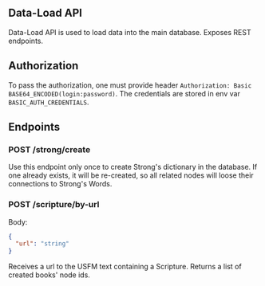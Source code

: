 ## Data-Load API

Data-Load API is used to load data into the main database. Exposes REST endpoints.

## Authorization

To pass the authorization, one must provide header `Authorization: Basic BASE64_ENCODED(login:password)`.
The credentials are stored in env var `BASIC_AUTH_CREDENTIALS`.

## Endpoints

### POST /strong/create

Use this endpoint only once to create Strong's dictionary in the database. If one already exists, it will be re-created, so all related nodes will loose their connections to Strong's Words.

### POST /scripture/by-url

Body:

```json
{
  "url": "string"
}
```

Receives a url to the USFM text containing a Scripture.
Returns a list of created books' node ids.
